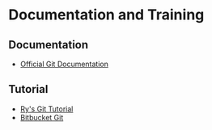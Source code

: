 # Documentation and Training

## Documentation
- [Official Git Documentation](https://git-scm.com/doc)

## Tutorial
- [Ry's Git Tutorial](http://rypress.com/tutorials/git/index)
- [Bitbucket Git](https://www.atlassian.com/git/tutorials/learn-git-with-bitbucket-cloud)
